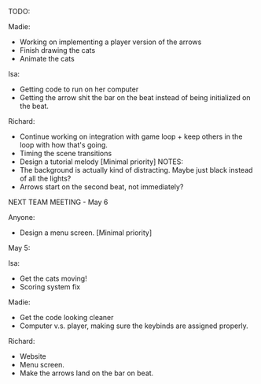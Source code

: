 TODO:

Madie:
- Working on implementing a player version of the arrows
- Finish drawing the cats
- Animate the cats

Isa:
- Getting code to run on her computer
- Getting the arrow shit the bar on the beat instead of being initialized on the beat.

Richard:
- Continue working on integration with game loop + keep others in the loop with how that's going. 
- Timing the scene transitions
- Design a tutorial melody [Minimal priority]
NOTES:
- The background is actually kind of distracting. Maybe just black instead of all the lights?
- Arrows start on the second beat, not immediately?


NEXT TEAM MEETING - May 6



Anyone:
- Design a menu screen. [Minimal priority]




May 5:

Isa:
- Get the cats moving!
- Scoring system fix


Madie:
- Get the code looking cleaner
- Computer v.s. player, making sure the keybinds are assigned properly.


Richard:
- Website
- Menu screen.
- Make the arrows land on the bar on beat.